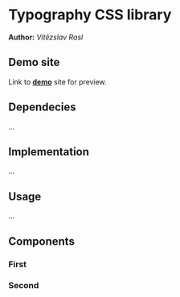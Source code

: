 # Typography CSS library
**Author:** *Vítězslav Rasl*
## Demo site
Link to **[demo](http://www.github.io/vitularasl/vitularasl.github.io/typograpg)** site for preview.
## Dependecies
...
## Implementation
...
## Usage
...
## Components
### First
### Second
